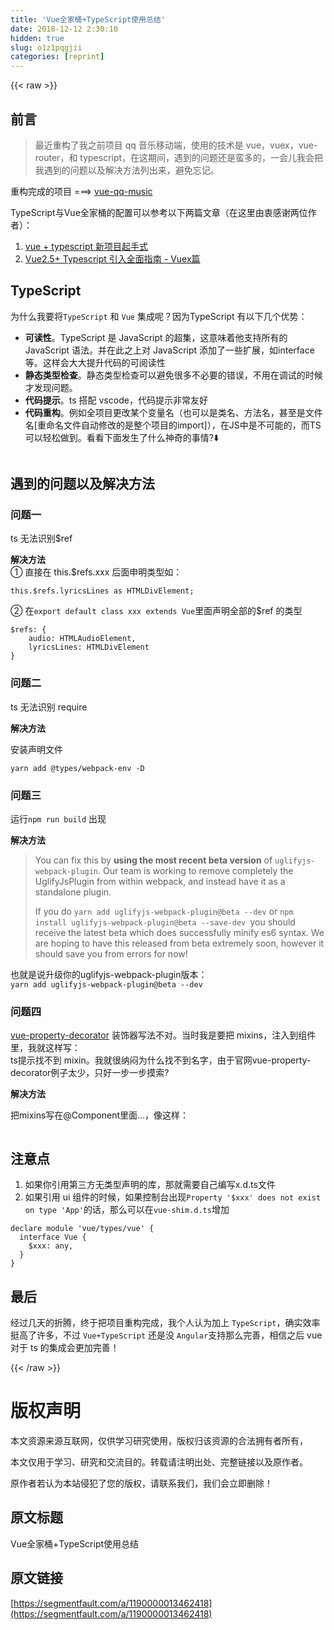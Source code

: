 ```yaml
---
title: 'Vue全家桶+TypeScript使用总结' 
date: 2018-12-12 2:30:10
hidden: true
slug: o1z1pqgjii
categories: [reprint]
---
```


{{< raw >}}

                    
<h2 id="articleHeader0">前言</h2>
<blockquote>最近重构了我之前项目 qq 音乐移动端，使用的技术是 vue，vuex，vue-router，和 typescript，在这期间，遇到的问题还是蛮多的，一会儿我会把我遇到的问题以及解决方法列出来，避免忘记。</blockquote>
<p>重构完成的项目 ===&gt; <a href="https://github.com/shenzekun/vue-qq-music" rel="nofollow noreferrer" target="_blank">vue-qq-music</a></p>
<p>TypeScript与Vue全家桶的配置可以参考以下两篇文章（在这里由衷感谢两位作者）：</p>
<ol>
<li><a href="https://segmentfault.com/a/1190000011744210#articleHeader12">vue + typescript 新项目起手式</a></li>
<li><a href="https://segmentfault.com/a/1190000011864013" target="_blank">Vue2.5+ Typescript 引入全面指南 - Vuex篇</a></li>
</ol>
<h2 id="articleHeader1">TypeScript</h2>
<p>为什么我要将<code>TypeScript</code> 和 <code>Vue</code> 集成呢？因为TypeScript 有以下几个优势：</p>
<ul>
<li>
<strong>可读性</strong>。TypeScript 是 JavaScript 的超集，这意味着他支持所有的 JavaScript 语法。并在此之上对 JavaScript 添加了一些扩展，如interface等。这样会大大提升代码的可阅读性</li>
<li>
<strong>静态类型检查</strong>。静态类型检查可以避免很多不必要的错误，不用在调试的时候才发现问题。</li>
<li>
<strong>代码提示</strong>。ts 搭配 vscode，代码提示非常友好</li>
<li>
<strong>代码重构</strong>。例如全项目更改某个变量名（也可以是类名、方法名，甚至是文件名[重命名文件自动修改的是整个项目的import]），在JS中是不可能的，而TS可以轻松做到。看看下面发生了什么神奇的事情?⬇️</li>
</ul>
<p><span class="img-wrap"><img data-src="/img/remote/1460000013462423?w=635&amp;h=598" src="https://static.alili.tech/img/remote/1460000013462423?w=635&amp;h=598" alt="" title="" style="cursor: pointer;"></span></p>
<h2 id="articleHeader2">遇到的问题以及解决方法</h2>
<h3 id="articleHeader3">问题一</h3>
<p>ts 无法识别$ref</p>
<p><strong>解决方法</strong><br>① 直接在 this.$refs.xxx 后面申明类型如：</p>
<div class="widget-codetool" style="display:none;">
      <div class="widget-codetool--inner">
      <span class="selectCode code-tool" data-toggle="tooltip" data-placement="top" title="" data-original-title="全选"></span>
      <span type="button" class="copyCode code-tool" data-toggle="tooltip" data-placement="top" data-clipboard-text="this.$refs.lyricsLines as HTMLDivElement;" title="" data-original-title="复制"></span>
      <span type="button" class="saveToNote code-tool" data-toggle="tooltip" data-placement="top" title="" data-original-title="放进笔记"></span>
      </div>
      </div><pre class="javascript hljs"><code class="javascript" style="word-break: break-word; white-space: initial;"><span class="hljs-keyword">this</span>.$refs.lyricsLines <span class="hljs-keyword">as</span> HTMLDivElement;</code></pre>
<p>② 在<code>export default class xxx extends Vue</code>里面声明全部的$ref 的类型</p>
<div class="widget-codetool" style="display:none;">
      <div class="widget-codetool--inner">
      <span class="selectCode code-tool" data-toggle="tooltip" data-placement="top" title="" data-original-title="全选"></span>
      <span type="button" class="copyCode code-tool" data-toggle="tooltip" data-placement="top" data-clipboard-text="$refs: {
    audio: HTMLAudioElement,
    lyricsLines: HTMLDivElement
}" title="" data-original-title="复制"></span>
      <span type="button" class="saveToNote code-tool" data-toggle="tooltip" data-placement="top" title="" data-original-title="放进笔记"></span>
      </div>
      </div><pre class="javascript hljs"><code class="javascript">$refs: {
    <span class="hljs-attr">audio</span>: HTMLAudioElement,
    <span class="hljs-attr">lyricsLines</span>: HTMLDivElement
}</code></pre>
<h3 id="articleHeader4">问题二</h3>
<p>ts 无法识别 require</p>
<p><strong>解决方法</strong></p>
<p>安装声明文件</p>
<div class="widget-codetool" style="display:none;">
      <div class="widget-codetool--inner">
      <span class="selectCode code-tool" data-toggle="tooltip" data-placement="top" title="" data-original-title="全选"></span>
      <span type="button" class="copyCode code-tool" data-toggle="tooltip" data-placement="top" data-clipboard-text="yarn add @types/webpack-env -D" title="" data-original-title="复制"></span>
      <span type="button" class="saveToNote code-tool" data-toggle="tooltip" data-placement="top" title="" data-original-title="放进笔记"></span>
      </div>
      </div><pre class="bash hljs"><code class="bash" style="word-break: break-word; white-space: initial;">yarn add @types/webpack-env -D</code></pre>
<h3 id="articleHeader5">问题三</h3>
<p>运行<code>npm run build</code> 出现<br><span class="img-wrap"><img data-src="/img/remote/1460000013462424?w=1320&amp;h=864" src="https://static.alili.tech/img/remote/1460000013462424?w=1320&amp;h=864" alt="" title="" style="cursor: pointer; display: inline;"></span></p>
<p><strong>解决方法</strong></p>
<blockquote>You can fix this by <strong>using the most recent beta version</strong> of <code>uglifyjs-webpack-plugin</code>. Our team is working to remove completely the UglifyJsPlugin from within webpack, and instead have it as a standalone plugin.<p>If you do <code>yarn add uglifyjs-webpack-plugin@beta --dev</code> or <code>npm install uglifyjs-webpack-plugin@beta --save-dev </code>you should receive the latest beta which does successfully minify es6 syntax. We are hoping to have this released from beta extremely soon, however it should save you from errors for now!</p>
</blockquote>
<p>也就是说升级你的uglifyjs-webpack-plugin版本：<br><code>yarn add uglifyjs-webpack-plugin@beta --dev</code></p>
<h3 id="articleHeader6">问题四</h3>
<p><a href="https://github.com/kaorun343/vue-property-decorator" rel="nofollow noreferrer" target="_blank">vue-property-decorator</a> 装饰器写法不对。当时我是要把 mixins，注入到组件里，我就这样写：<br><span class="img-wrap"><img data-src="/img/remote/1460000013462425?w=1156&amp;h=288" src="https://static.alili.tech/img/remote/1460000013462425?w=1156&amp;h=288" alt="" title="" style="cursor: pointer; display: inline;"></span><br>ts提示找不到 mixin。我就很纳闷为什么找不到名字，由于官网vue-property-decorator例子太少，只好一步一步摸索?</p>
<p><strong>解决方法</strong></p>
<p>把mixins写在@Component里面...，像这样：</p>
<p><span class="img-wrap"><img data-src="/img/remote/1460000013462426?w=736&amp;h=288" src="https://static.alili.tech/img/remote/1460000013462426?w=736&amp;h=288" alt="" title="" style="cursor: pointer; display: inline;"></span></p>
<h2 id="articleHeader7">注意点</h2>
<ol>
<li>如果你引用第三方无类型声明的库，那就需要自己编写x.d.ts文件</li>
<li>如果引用 ui 组件的时候，如果控制台出现<code>Property '$xxx' does not exist on type 'App'</code>的话，那么可以在<code>vue-shim.d.ts</code>增加</li>
</ol>
<div class="widget-codetool" style="display:none;">
      <div class="widget-codetool--inner">
      <span class="selectCode code-tool" data-toggle="tooltip" data-placement="top" title="" data-original-title="全选"></span>
      <span type="button" class="copyCode code-tool" data-toggle="tooltip" data-placement="top" data-clipboard-text="declare module 'vue/types/vue' {
  interface Vue {
    $xxx: any,
  }
}" title="" data-original-title="复制"></span>
      <span type="button" class="saveToNote code-tool" data-toggle="tooltip" data-placement="top" title="" data-original-title="放进笔记"></span>
      </div>
      </div><pre class="hljs typescript"><code><span class="hljs-keyword">declare</span> <span class="hljs-keyword">module</span> 'vue/types/vue' {
  <span class="hljs-keyword">interface</span> Vue {
    $xxx: <span class="hljs-built_in">any</span>,
  }
}</code></pre>
<h2 id="articleHeader8">最后</h2>
<p>经过几天的折腾，终于把项目重构完成，我个人认为加上 <code>TypeScript</code>，确实效率挺高了许多，不过 <code>Vue+TypeScript</code> 还是没 <code>Angular</code>支持那么完善，相信之后 vue 对于 ts 的集成会更加完善！</p>

                
{{< /raw >}}

# 版权声明
本文资源来源互联网，仅供学习研究使用，版权归该资源的合法拥有者所有，

本文仅用于学习、研究和交流目的。转载请注明出处、完整链接以及原作者。

原作者若认为本站侵犯了您的版权，请联系我们，我们会立即删除！

## 原文标题
Vue全家桶+TypeScript使用总结

## 原文链接
[https://segmentfault.com/a/1190000013462418](https://segmentfault.com/a/1190000013462418)

